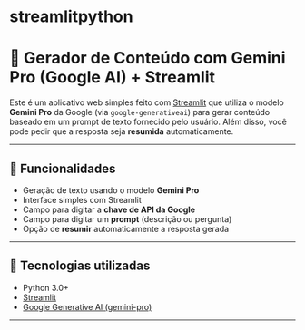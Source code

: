 # streamlitpython

# 🤖 Gerador de Conteúdo com Gemini Pro (Google AI) + Streamlit

Este é um aplicativo web simples feito com [Streamlit](https://streamlit.io/) que utiliza o modelo **Gemini Pro** da Google (via `google-generativeai`) para gerar conteúdo baseado em um prompt de texto fornecido pelo usuário. Além disso, você pode pedir que a resposta seja **resumida** automaticamente.

---

## 🚀 Funcionalidades

- Geração de texto usando o modelo **Gemini Pro**
- Interface simples com Streamlit
- Campo para digitar a **chave de API da Google**
- Campo para digitar um **prompt** (descrição ou pergunta)
- Opção de **resumir** automaticamente a resposta gerada

---

## 🧰 Tecnologias utilizadas

- Python 3.0+
- [Streamlit](https://streamlit.io/)
- [Google Generative AI (gemini-pro)](https://ai.google.dev/)

---
